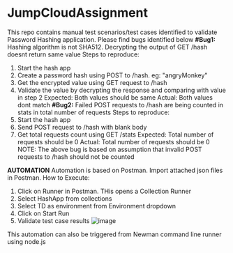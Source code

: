 # JumpCloudAssignment
This repo contains manual test scenarios/test cases identified to validate Password Hashing application.
Please find bugs identified below
**#Bug1:**
Hashing algorithm is not SHA512. Decrypting the output of GET /hash doesnt return same value
Steps to reproduce:
1. Start the hash app
2. Create a password hash using POST to /hash. eg: "angryMonkey"
3. Get the encrypted value using GET request to /hash
4. Validate the value by decrypting the response and comparing with value in step 2
Expected: Both values should be same
Actual: Both values dont match
**#Bug2:**
Failed POST requests to /hash are being counted in stats in total number of requests
Steps to reproduce:
1. Start the hash app
2. Send POST request to /hash with blank body
3. Get total requests count using GET /stats 
Expected: Total number of requests should be 0
Actual:  Total number of requests should be 0
NOTE: The above bug is based on assumption that invalid POST requests to /hash should not be counted

**AUTOMATION**
Automation is based on Postman. Import attached json files in Postman.
How to Execute:
1. Click on Runner in Postman. THis opens a Collection Runner
2. Select HashApp from collections
3. Select TD as environment from Environment dropdown
4. Click on Start Run
5. Validate test case results
![image](https://user-images.githubusercontent.com/58842419/162562643-12a79a43-68a7-4c9d-943d-6e3ecadb87c8.png)

This automation can also be triggered from Newman command line runner using node.js
